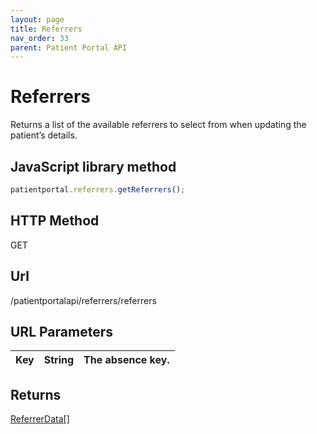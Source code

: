 ```yaml
---
layout: page
title: Referrers
nav_order: 33
parent: Patient Portal API
---
```


# Referrers



Returns a list of the available referrers to select from when updating the patient’s details.

## JavaScript library method

```javascript
patientportal.referrers.getReferrers();
```

## HTTP Method

GET

## ****Url****

/patientportalapi/referrers/referrers

## URL Parameters

| Key | String | The absence key. |
| --- | --- | --- |

## Returns

[ReferrerData\[\]](#_ReferrerData)
